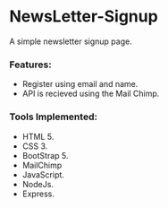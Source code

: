 # NewsLetter-Signup
A simple newsletter signup page.

### Features:

* Register using email and name.
* API is recieved using the Mail Chimp.



### Tools Implemented:

* HTML 5.
* CSS 3.
* BootStrap 5.
* MailChimp
* JavaScript.
* NodeJs.
* Express.
